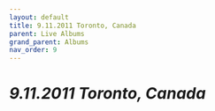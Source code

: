 ```yaml
---
layout: default
title: 9.11.2011 Toronto, Canada
parent: Live Albums
grand_parent: Albums
nav_order: 9
---
```


# *9.11.2011 Toronto, Canada*
